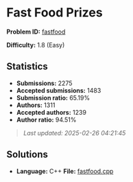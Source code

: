 # Fast Food Prizes

**Problem ID:** [fastfood](https://open.kattis.com/problems/fastfood)

**Difficulty:** 1.8 (Easy)

## Statistics

- **Submissions:** 2275
- **Accepted submissions:** 1483
- **Submission ratio:** 65.19%
- **Authors:** 1311
- **Accepted authors:** 1239
- **Author ratio:** 94.51%

> *Last updated: 2025-02-26 04:21:45*

## Solutions

- **Language:** C++
  **File:** [fastfood.cpp](./fastfood.cpp)
